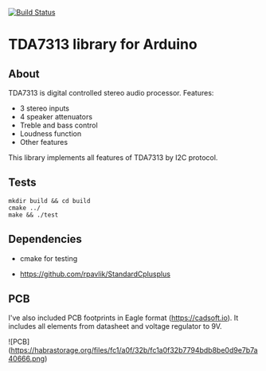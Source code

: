 [![Build Status](https://travis-ci.org/ildus/TDA7313.svg?branch=master)](https://travis-ci.org/ildus/TDA7313)

# TDA7313 library for Arduino

## About

TDA7313 is digital controlled stereo audio processor. Features:

* 3 stereo inputs
* 4 speaker attenuators
* Treble and bass control
* Loudness function
* Other features

This library implements all features of TDA7313 by I2C protocol.

## Tests

	mkdir build && cd build
	cmake ../
	make && ./test

## Dependencies

* cmake for testing

* https://github.com/rpavlik/StandardCplusplus

## PCB

I've also included PCB footprints in Eagle format (https://cadsoft.io). It includes all elements from datasheet and voltage regulator to 9V.

![PCB]
(https://habrastorage.org/files/fc1/a0f/32b/fc1a0f32b7794bdb8be0d9e7b7a40666.png)
